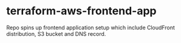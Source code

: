# terraform-aws-frontend-app
Repo spins up frontend application setup which include CloudFront distribution, S3 bucket and DNS record.
